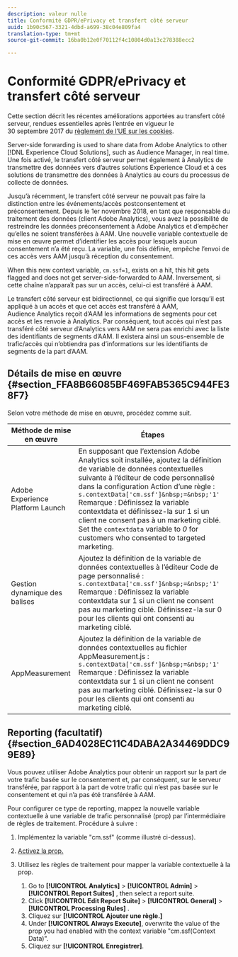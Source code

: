 ```yaml
---
description: valeur nulle
title: Conformité GDPR/ePrivacy et transfert côté serveur
uuid: 1b90c567-3321-4dbd-a699-38c04e809fa4
translation-type: tm+mt
source-git-commit: 16ba0b12e0f70112f4c10804d0a13c278388ecc2

---
```



# Conformité GDPR/ePrivacy et transfert côté serveur

Cette section décrit les récentes améliorations apportées au transfert côté serveur, rendues essentielles après l’entrée en vigueur le 30 septembre 2017 du [règlement de l’UE sur les cookies](https://ec.europa.eu/ipg/basics/legal/cookies/index_en.htm).

Server-side forwarding is used to share data from Adobe Analytics to other [!DNL Experience Cloud Solutions], such as Audience Manager, in real time. Une fois activé, le transfert côté serveur permet également à Analytics de transmettre des données vers d’autres solutions Experience Cloud et à ces solutions de transmettre des données à Analytics au cours du processus de collecte de données.

Jusqu’à récemment, le transfert côté serveur ne pouvait pas faire la distinction entre les événements/accès postconsentement et préconsentement. Depuis le 1er novembre 2018, en tant que responsable du traitement des données (client Adobe Analytics), vous avez la possibilité de restreindre les données préconsentement à Adobe Analytics et d’empêcher qu’elles ne soient transférées à AAM. Une nouvelle variable contextuelle de mise en œuvre permet d’identifier les accès pour lesquels aucun consentement n’a été reçu. La variable, une fois définie, empêche l’envoi de ces accès vers AAM jusqu’à réception du consentement.

When this new context variable, `cm.ssf=1`, exists on a hit, this hit gets flagged and does not get server-side-forwarded to AAM. Inversement, si cette chaîne n’apparaît pas sur un accès, celui-ci est transféré à AAM.

Le transfert côté serveur est bidirectionnel, ce qui signifie que lorsqu’il est appliqué à un accès et que cet accès est transféré à AAM, Audience Analytics reçoit d’AAM les informations de segments pour cet accès et les renvoie à Analytics. Par conséquent, tout accès qui n’est pas transféré côté serveur d’Analytics vers AAM ne sera pas enrichi avec la liste des identifiants de segments d’AAM. Il existera ainsi un sous-ensemble de trafic/accès qui n’obtiendra pas d’informations sur les identifiants de segments de la part d’AAM.

## Détails de mise en œuvre {#section_FFA8B66085BF469FAB5365C944FE38F7}

Selon votre méthode de mise en œuvre, procédez comme suit.

| Méthode de mise en œuvre | Étapes |
|--- |--- |
| Adobe Experience Platform Launch | En supposant que l’extension Adobe Analytics soit installée, ajoutez la définition de variable de données contextuelles suivante à l’éditeur de code personnalisé dans la configuration Action d’une règle : <br/>`s.contextData['cm.ssf']&nbsp;=&nbsp;'1' ` <br/>Remarque :  Définissez la variable contextdata et définissez-la sur 1 si un client ne consent pas à un marketing ciblé. Set the `contextdata` variable to *0* for customers who consented to targeted marketing. |
| Gestion dynamique des balises | Ajoutez la définition de la variable de données contextuelles à l’éditeur Code de page personnalisé : <br/>`s.contextData['cm.ssf']&nbsp;=&nbsp;'1' ` <br/>Remarque : Définissez la variable contextdata sur 1 si un client ne consent pas au marketing ciblé. Définissez-la sur 0 pour les clients qui ont consenti au marketing ciblé. |
| AppMeasurement | Ajoutez la définition de la variable de données contextuelles au fichier AppMeasurement.js :  <br/>`s.contextData['cm.ssf']&nbsp;=&nbsp;'1' ` <br/>Remarque : Définissez la variable contextdata sur 1 si un client ne consent pas au marketing ciblé. Définissez-la sur 0 pour les clients qui ont consenti au marketing ciblé. |

## Reporting (facultatif) {#section_6AD4028EC11C4DABA2A34469DDC99E89}

Vous pouvez utiliser Adobe Analytics pour obtenir un rapport sur la part de votre trafic basée sur le consentement et, par conséquent, sur le serveur transférée, par rapport à la part de votre trafic qui n’est pas basée sur le consentement et qui n’a pas été transférée à AAM.

Pour configurer ce type de reporting, mappez la nouvelle variable contextuelle à une variable de trafic personnalisé (prop) par l’intermédiaire de règles de traitement. Procédure à suivre :

1. Implémentez la variable "cm.ssf" (comme illustré ci-dessus).
1. [Activez la prop.](/help/admin/admin/c-traffic-variables/traffic-var.md)
1. Utilisez les règles de traitement pour mapper la variable contextuelle à la prop.

   1. Go to  **[!UICONTROL Analytics]** &gt; **[!UICONTROL Admin]** &gt; **[!UICONTROL Report Suites]** , then select a report suite.
   1. Click  **[!UICONTROL Edit Report Suite]** &gt; **[!UICONTROL General]** &gt; **[!UICONTROL Processing Rules]** .
   1. Cliquez sur **[!UICONTROL Ajouter une règle.]**
   1. Under **[!UICONTROL Always Execute]**, overwrite the value of the prop you had enabled with the context variable "cm.ssf(Context Data)".
   1. Cliquez sur **[!UICONTROL Enregistrer]**.

